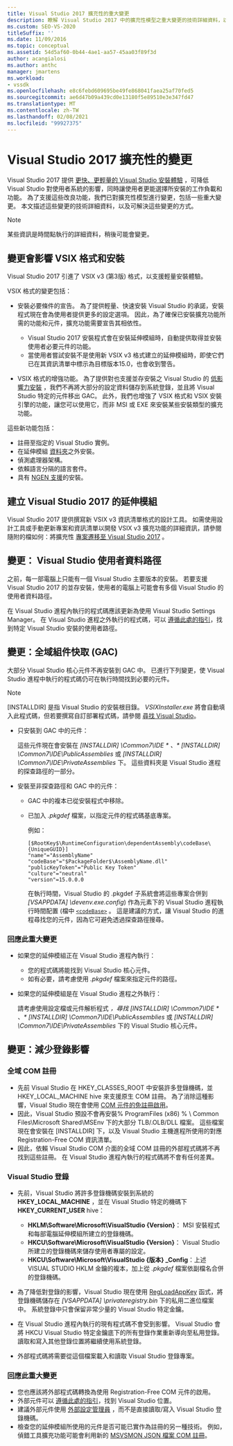 ```yaml
---
title: Visual Studio 2017 擴充性的重大變更
description: 瞭解 Visual Studio 2017 中的擴充性模型之重大變更的技術詳細資料，以及您可以如何解決這些問題。
ms.custom: SEO-VS-2020
titleSuffix: ''
ms.date: 11/09/2016
ms.topic: conceptual
ms.assetid: 54d5af60-0b44-4ae1-aa57-45aa03f89f3d
author: acangialosi
ms.author: anthc
manager: jmartens
ms.workload:
- vssdk
ms.openlocfilehash: e8c6febd609695be49fe868041faea25af70fed5
ms.sourcegitcommit: ae6d47b09a439cd0e13180f5e89510e3e347fd47
ms.translationtype: MT
ms.contentlocale: zh-TW
ms.lasthandoff: 02/08/2021
ms.locfileid: "99927375"
---
```

# <a name="changes-in-visual-studio-2017-extensibility"></a>Visual Studio 2017 擴充性的變更

Visual Studio 2017 提供 [更快、更輕量的 Visual Studio 安裝體驗](https://devblogs.microsoft.com/visualstudio/faster-leaner-visual-studio-installer) ，可降低 Visual Studio 對使用者系統的影響，同時讓使用者更能選擇所安裝的工作負載和功能。 為了支援這些改良功能，我們已對擴充性模型進行變更，包括一些重大變更。 本文描述這些變更的技術詳細資料，以及可解決這些變更的方式。

> [!NOTE]
> 某些資訊是時間點執行的詳細資料，稍後可能會變更。

## <a name="changes-affecting-vsix-format-and-installation"></a>變更會影響 VSIX 格式和安裝

Visual Studio 2017 引進了 VSIX v3 (第3版) 格式，以支援輕量安裝體驗。

VSIX 格式的變更包括：

* 安裝必要條件的宣告。 為了提供輕量、快速安裝 Visual Studio 的承諾，安裝程式現在會為使用者提供更多的設定選項。 因此，為了確保已安裝擴充功能所需的功能和元件，擴充功能需要宣告其相依性。

  * Visual Studio 2017 安裝程式會在安裝延伸模組時，自動提供取得並安裝使用者必要元件的功能。
  * 當使用者嘗試安裝不是使用新 VSIX v3 格式建立的延伸模組時，即使它們已在其資訊清單中標示為目標版本15.0，也會收到警告。

* VSIX 格式的增強功能。 為了提供對也支援並存安裝之 Visual Studio 的 [低影響力安裝](https://devblogs.microsoft.com/visualstudio/anatomy-of-a-low-impact-visual-studio-install) ，我們不再將大部分的設定資料儲存到系統登錄，並且將 Visual Studio 特定的元件移出 GAC。 此外，我們也增強了 VSIX 格式和 VSIX 安裝引擎的功能，讓您可以使用它，而非 MSI 或 EXE 來安裝某些安裝類型的擴充功能。

這些新功能包括：

* 註冊至指定的 Visual Studio 實例。
* 在延伸模組 [資料夾](set-install-root.md)之外安裝。
* 偵測處理器架構。
* 依賴語言分隔的語言套件。
* 具有 [NGEN 支援](ngen-support.md)的安裝。

## <a name="build-an-extension-for-visual-studio-2017"></a>建立 Visual Studio 2017 的延伸模組

Visual Studio 2017 提供撰寫新 VSIX v3 資訊清單格式的設計工具。 如需使用設計工具或手動更新專案和資訊清單以開發 VSIX v3 擴充功能的詳細資訊，請參閱隨附的檔如何：將擴充性 [專案遷移至 Visual Studio 2017](how-to-migrate-extensibility-projects-to-visual-studio-2017.md) 。

## <a name="change-visual-studio-user-data-path"></a>變更： Visual Studio 使用者資料路徑

之前，每一部電腦上只能有一個 Visual Studio 主要版本的安裝。 若要支援 Visual Studio 2017 的並存安裝，使用者的電腦上可能會有多個 Visual Studio 的使用者資料路徑。

在 Visual Studio 進程內執行的程式碼應該更新為使用 Visual Studio Settings Manager。 在 Visual Studio 進程之外執行的程式碼，可以 [遵循此處的指引](locating-visual-studio.md)，找到特定 Visual Studio 安裝的使用者路徑。

## <a name="change-global-assembly-cache-gac"></a>變更：全域組件快取 (GAC) 

大部分 Visual Studio 核心元件不再安裝到 GAC 中。 已進行下列變更，使 Visual Studio 進程中執行的程式碼仍可在執行時間找到必要的元件。

> [!NOTE]
> [INSTALLDIR] 是指 Visual Studio 的安裝根目錄。 *VSIXInstaller.exe* 將會自動填入此程式碼，但若要撰寫自訂部署程式碼，請參閱 [尋找 Visual Studio](locating-visual-studio.md)。

* 只安裝到 GAC 中的元件：

  這些元件現在會安裝在 <em>[INSTALLDIR] \Common7\IDE \* 、* [INSTALLDIR] \Common7\IDE\PublicAssemblies</em> 或 *[INSTALLDIR] \Common7\IDE\PrivateAssemblies* 下。 這些資料夾是 Visual Studio 進程的探查路徑的一部分。

* 安裝至非探查路徑和 GAC 中的元件：

  * GAC 中的複本已從安裝程式中移除。
  * 已加入 *.pkgdef* 檔案，以指定元件的程式碼基底專案。

    例如：

    ```
    [$RootKey$\RuntimeConfiguration\dependentAssembly\codeBase\{UniqueGUID}]
    "name"="AssemblyName" "codeBase"="$PackageFolder$\AssemblyName.dll"
    "publicKeyToken"="Public Key Token"
    "culture"="neutral"
    "version"=15.0.0.0
    ```

    在執行時間，Visual Studio 的 .pkgdef 子系統會將這些專案合併到 *[VSAPPDATA] \devenv.exe.config*) 作為元素下的 Visual Studio 進程執行時間配置 (檔中 [`<codeBase>`](/dotnet/framework/configure-apps/file-schema/runtime/codebase-element) 。 這是建議的方式，讓 Visual Studio 的進程尋找您的元件，因為它可避免透過探查路徑搜尋。

### <a name="reacting-to-this-breaking-change"></a>回應此重大變更

* 如果您的延伸模組正在 Visual Studio 進程內執行：

  * 您的程式碼將能找到 Visual Studio 核心元件。
  * 如有必要，請考慮使用 *.pkgdef* 檔案來指定元件的路徑。

* 如果您的延伸模組是在 Visual Studio 進程之外執行：

  請考慮使用設定檔或元件解析程式 <em>，尋找 [INSTALLDIR] \Common7\IDE \* 、* [INSTALLDIR] \Common7\IDE\PublicAssemblies</em> 或 *[INSTALLDIR] \Common7\IDE\PrivateAssemblies* 下的 Visual Studio 核心元件。

## <a name="change-reduce-registry-impact"></a>變更：減少登錄影響

### <a name="global-com-registration"></a>全域 COM 註冊

* 先前 Visual Studio 在 HKEY_CLASSES_ROOT 中安裝許多登錄機碼，並 HKEY_LOCAL_MACHINE hive 來支援原生 COM 註冊。 為了消除這種影響，Visual Studio 現在會使用 [COM 元件的免註冊啟用](/previous-versions/dotnet/articles/ms973913(v=msdn.10))。
* 因此，Visual Studio 預設不會再安裝% ProgramFiles (x86) % \ Common Files\Microsoft Shared\MSEnv 下的大部分 TLB/.OLB/DLL 檔案。 這些檔案現在會安裝在 [INSTALLDIR] 下，以及 Visual Studio 主機進程所使用的對應 Registration-Free COM 資訊清單。
* 因此，依賴 Visual Studio COM 介面的全域 COM 註冊的外部程式碼將不再找到這些註冊。 在 Visual Studio 進程內執行的程式碼將不會有任何差異。

### <a name="visual-studio-registry"></a>Visual Studio 登錄

* 先前，Visual Studio 將許多登錄機碼安裝到系統的 **HKEY_LOCAL_MACHINE** ，並在 Visual Studio 特定的機碼下 **HKEY_CURRENT_USER** hive：

  * **HKLM\Software\Microsoft\VisualStudio \{Version}**： MSI 安裝程式和每部電腦延伸模組所建立的登錄機碼。
  * **HKCU\Software\Microsoft\VisualStudio \{Version}**： Visual Studio 所建立的登錄機碼來儲存使用者專屬的設定。
  * **HKCU\Software\Microsoft\VisualStudio \{版本} _Config**：上述 VISUAL STUDIO HKLM 金鑰的複本，加上從 *.pkgdef* 檔案依副檔名合併的登錄機碼。

* 為了降低對登錄的影響，Visual Studio 現在使用 [RegLoadAppKey](/windows/desktop/api/winreg/nf-winreg-regloadappkeya) 函式，將登錄機碼儲存在 *[VSAPPDATA] \privateregistry.bin* 下的私用二進位檔案中。 系統登錄中只會保留非常少量的 Visual Studio 特定金鑰。
* 在 Visual Studio 進程內執行的現有程式碼不會受到影響。 Visual Studio 會將 HKCU Visual Studio 特定金鑰底下的所有登錄作業重新導向至私用登錄。 讀取和寫入其他登錄位置將繼續使用系統登錄。
* 外部程式碼將需要從這個檔案載入和讀取 Visual Studio 登錄專案。

### <a name="react-to-this-breaking-change"></a>回應此重大變更

* 您也應該將外部程式碼轉換為使用 Registration-Free COM 元件的啟用。
* 外部元件可以 [遵循此處的指引](https://devblogs.microsoft.com/setup/changes-to-visual-studio-15-setup)，找到 Visual Studio 位置。
* 建議外部元件使用 [外部設定管理員](/dotnet/api/microsoft.visualstudio.settings.externalsettingsmanager) ，而不是直接讀取/寫入 Visual Studio 登錄機碼。
* 檢查您的延伸模組所使用的元件是否可能已實作為註冊的另一種技術。 例如，偵錯工具擴充功能可能會利用新的 [MSVSMON JSON 檔案 COM 註冊](migrate-debugger-COM-registration.md)。